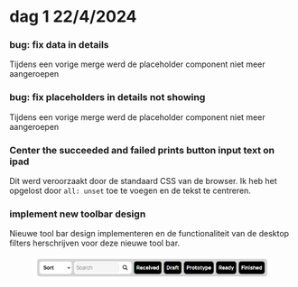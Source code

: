 # dag 1 22/4/2024

### bug: fix data in details

Tijdens een vorige merge werd de placeholder component niet meer aangeroepen&#x20;

### bug: fix placeholders in details not showing

Tijdens een vorige merge werd de placeholder component niet meer aangeroepen&#x20;

### Center the succeeded and failed prints button input text on ipad

Dit werd veroorzaakt door de standaard CSS van de browser. Ik heb het opgelost door `all: unset` toe te voegen en de tekst te centreren.

### implement new toolbar design

Nieuwe tool bar design implementeren en de functionaliteit van de desktop filters herschrijven voor deze nieuwe tool bar.

<figure><img src="../.gitbook/assets/image (1).png" alt=""><figcaption></figcaption></figure>

